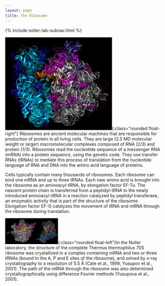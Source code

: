 ```yaml
---
layout: page
title: The Ribosome
---
```


{% include noller-lab-subnav.html %} 


![70S Ribosome](images/70s_atrna_sm.jpg){:class="rounded float-right"} Ribosomes are ancient molecular machines that are responsible for production of protein in all living cells. They are large (2.5 MD molecular weight or larger) macromolecular complexes composed of RNA (2/3) and protein (1/3). Ribosomes read the nucleotide sequence of a messenger RNA (mRNA) into a protein sequence, using the genetic code. They use transfer RNAs (tRNAs) to mediate this process of translation from the nucleotide language of RNA and DNA into the amino acid language of proteins. 

Cells typically contain many thousands of ribosomes. Each ribosome can bind one mRNA and up to three tRNAs. Each new amino acid is brought into the ribosome as an aminoacyl-tRNA, by elongation factor EF-Tu. The nascent protein chain is transferred from a peptidyl-tRNA to the newly introduced aminoacyl-tRNA in a reaction catalyzed by peptidyl transferase, an enzymatic activity that is part of the structure of the ribosome. Elongation factor EF-G catalyzes the movement of tRNA and mRNA through the ribosome during translation.

![70S Ribosome](images/50s_30s_labels_sm.gif){:class="rounded float-left"}In the Noller laboratory, the structure of the complete Thermus thermophilus 70S ribosome was crystallized in a complex containing mRNA and two or three tRNAs (bound to the A, P and E sites of the ribosome), and solved by x-ray crystallography to a resolution of 5.5 Å (Cate et al., 1999; Yusupov et al., 2001). The path of the mRNA through the ribosome was also determined crystallographically using difference Fourier methods (Yusupova et al., 2001).
